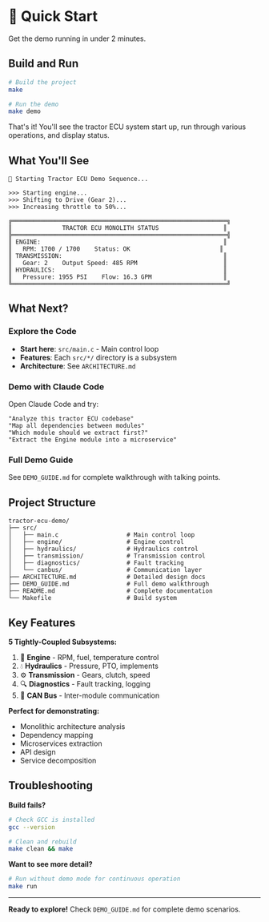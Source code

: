# 🚀 Quick Start

Get the demo running in under 2 minutes.

## Build and Run

```bash
# Build the project
make

# Run the demo
make demo
```

That's it! You'll see the tractor ECU system start up, run through various operations, and display status.

## What You'll See

```
🚜 Starting Tractor ECU Demo Sequence...

>>> Starting engine...
>>> Shifting to Drive (Gear 2)...
>>> Increasing throttle to 50%...

╔════════════════════════════════════════════════════════════╗
║              TRACTOR ECU MONOLITH STATUS                  ║
╠════════════════════════════════════════════════════════════╣
║ ENGINE:                                                   ║
║   RPM: 1700 / 1700    Status: OK                         ║
║ TRANSMISSION:                                             ║
║   Gear: 2    Output Speed: 485 RPM                        ║
║ HYDRAULICS:                                               ║
║   Pressure: 1955 PSI    Flow: 16.3 GPM                    ║
╚════════════════════════════════════════════════════════════╝
```

## What Next?

### Explore the Code
- **Start here**: `src/main.c` - Main control loop
- **Features**: Each `src/*/` directory is a subsystem
- **Architecture**: See `ARCHITECTURE.md`

### Demo with Claude Code

Open Claude Code and try:

```
"Analyze this tractor ECU codebase"
"Map all dependencies between modules"
"Which module should we extract first?"
"Extract the Engine module into a microservice"
```

### Full Demo Guide
See `DEMO_GUIDE.md` for complete walkthrough with talking points.

## Project Structure

```
tractor-ecu-demo/
├── src/
│   ├── main.c                   # Main control loop
│   ├── engine/                  # Engine control
│   ├── hydraulics/              # Hydraulics control
│   ├── transmission/            # Transmission control
│   ├── diagnostics/             # Fault tracking
│   └── canbus/                  # Communication layer
├── ARCHITECTURE.md              # Detailed design docs
├── DEMO_GUIDE.md                # Full demo walkthrough
├── README.md                    # Complete documentation
└── Makefile                     # Build system
```

## Key Features

**5 Tightly-Coupled Subsystems:**
1. 🔧 **Engine** - RPM, fuel, temperature control
2. 💧 **Hydraulics** - Pressure, PTO, implements
3. ⚙️ **Transmission** - Gears, clutch, speed
4. 🔍 **Diagnostics** - Fault tracking, logging
5. 📡 **CAN Bus** - Inter-module communication

**Perfect for demonstrating:**
- Monolithic architecture analysis
- Dependency mapping
- Microservices extraction
- API design
- Service decomposition

## Troubleshooting

**Build fails?**
```bash
# Check GCC is installed
gcc --version

# Clean and rebuild
make clean && make
```

**Want to see more detail?**
```bash
# Run without demo mode for continuous operation
make run
```

---

**Ready to explore!** Check `DEMO_GUIDE.md` for complete demo scenarios.
